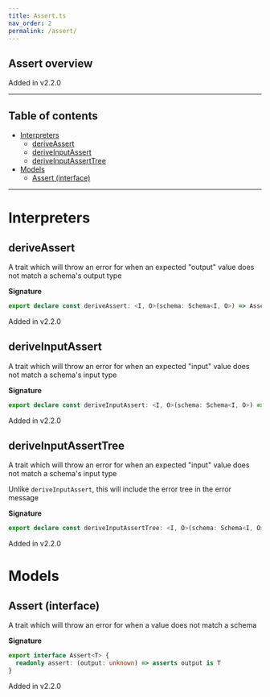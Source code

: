 ```yaml
---
title: Assert.ts
nav_order: 2
permalink: /assert/
---
```


## Assert overview

Added in v2.2.0

---

<h2 class="text-delta">Table of contents</h2>

- [Interpreters](#interpreters)
  - [deriveAssert](#deriveassert)
  - [deriveInputAssert](#deriveinputassert)
  - [deriveInputAssertTree](#deriveinputasserttree)
- [Models](#models)
  - [Assert (interface)](#assert-interface)

---

# Interpreters

## deriveAssert

A trait which will throw an error for when an expected "output" value does not match a
schema's output type

**Signature**

```ts
export declare const deriveAssert: <I, O>(schema: Schema<I, O>) => Assert<O>
```

Added in v2.2.0

## deriveInputAssert

A trait which will throw an error for when an expected "input" value does not match a
schema's input type

**Signature**

```ts
export declare const deriveInputAssert: <I, O>(schema: Schema<I, O>) => Assert<I>
```

Added in v2.2.0

## deriveInputAssertTree

A trait which will throw an error for when an expected "input" value does not match a
schema's input type

Unlike `deriveInputAssert`, this will include the error tree in the error message

**Signature**

```ts
export declare const deriveInputAssertTree: <I, O>(schema: Schema<I, O>) => Assert<I>
```

Added in v2.2.0

# Models

## Assert (interface)

A trait which will throw an error for when a value does not match a schema

**Signature**

```ts
export interface Assert<T> {
  readonly assert: (output: unknown) => asserts output is T
}
```

Added in v2.2.0
